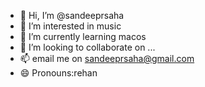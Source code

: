 - 👋 Hi, I’m @sandeeprsaha
- 👀 I’m interested in music
- 🌱 I’m currently learning macos
- 💞️ I’m looking to collaborate on ...
- 📫 email me on  sandeeprsaha@gmail.com
- 😄 Pronouns:rehan
  

<!---
sandeeprsaha/sandeeprsaha is a ✨ special ✨ repository because its `README.md` (this file) appears on your GitHub profile.
You can click the Preview link to take a look at your changes.
--->
